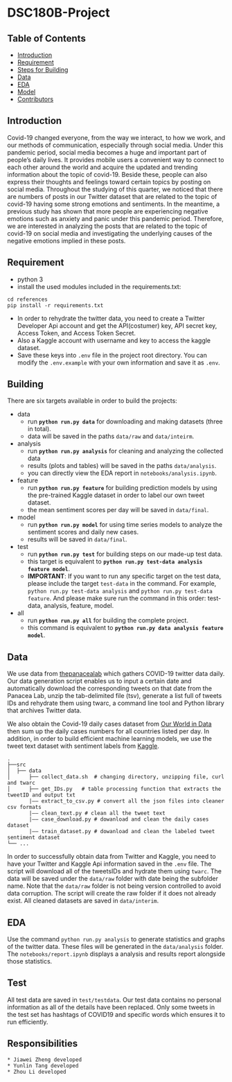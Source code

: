 # DSC180B-Project

## Table of Contents

- [Introduction](#introduction)
- [Requirement](#requirement)
- [Steps for Building](#building)
- [Data](#data)
- [EDA](#EDA)
- [Model](#model)
- [Contributors](#responsibilities)


## Introduction

Covid-19 changed everyone, from the way we interact, to how we work, and our methods of communication, especially through social media. Under this pandemic period, social media becomes a huge and important part of people’s daily lives. It provides mobile users a convenient way to connect to each other around the world and acquire the updated and trending information about the topic of covid-19. Beside these, people can also express their thoughts and feelings toward certain topics by posting on social media. Throughout the studying of this quarter, we noticed that there are numbers of posts in our Twitter dataset that are related to the topic of covid-19 having some strong emotions and sentiments. In the meantime, a previous study has shown that more people are experiencing negative emotions such as anxiety and panic under this pandemic period. Therefore, we are interested in analyzing the posts that are related to the topic of covid-19 on social media and investigating the underlying causes of the negative emotions implied in these posts.


## Requirement

- python 3
- install the used modules included in the requirements.txt:
```
cd references
pip install -r requirements.txt
```
- In order to rehydrate the twitter data, you need to create a Twitter Developer Api account and get the API(costumer) key, API secret key, Access Token, and Access Token Secret.
- Also a Kaggle account with username and key to access the kaggle dataset.
- Save these keys into `.env` file in the project root directory. You can modify the `.env.example` with your own information and save it as `.env`.


## Building

There are six targets available in order to build the projects:
* data
    - run **`python run.py data`** for downloading and making datasets (three in total).
    - data will be saved in the paths `data/raw` and `data/inteirm`.
* analysis
    - run **`python run.py analysis`** for cleaning and analyzing the collected data
    - results (plots and tables) will be saved in the paths `data/analysis`.
    - you can directly view the EDA report in `notebooks/analysis.ipynb`.
* feature
    - run **`python run.py feature`** for building prediction models by using the pre-trained Kaggle dataset in order to label our own tweet dataset.
    - the mean sentiment scores per day will be saved in `data/final`.
* model
    - run **`python run.py model`** for using time series models to analyze the sentiment scores and daily new cases.
    - results will be saved in `data/final`.
* test
    - run **`python run.py test`** for building steps on our made-up test data.
    - this target is equivalent to **`python run.py test-data analysis feature model`**.
    - **IMPORTANT**: If you want to run any specific target on the test data, please include the target `test-data` in the command. For example, `python run.py test-data analysis` and `python run.py test-data feature`. And please make sure run the command in this order: test-data, analysis, feature, model.
* all
    - run **`python run.py all`** for building the complete project.
    - this command is equivalent to **`python run.py data analysis feature model`**.


## Data

We use data from [thepanacealab](https://github.com/thepanacealab) which gathers COVID-19 twitter data daily. Our data generation script enables us to input a certain date and automatically download the corresponding tweets on that date from the Panacea Lab, unzip the tab-delimited file (tsv), generate a list full of tweets IDs and rehydrate them using twarc, a command line tool and Python library that archives Twitter data.

We also obtain the Covid-19 daily cases dataset from [Our World in Data](https://github.com/owid/covid-19-data/tree/master/public/data) then sum up the daily cases numbers for all countries listed per day. In addition, in order to build efficient machine learning models, we use the tweet text dataset with sentiment labels from [Kaggle](https://www.kaggle.com/kazanova/sentiment140).

```
.
├──src
│  ├── data              
│      ├── collect_data.sh  # changing directory, unzipping file, curl and twarc
│      ├── get_IDs.py   # table processing function that extracts the tweetID and output txt
       |—— extract_to_csv.py # convert all the json files into cleaner csv formats
       |—— clean_text.py # clean all the tweet text
       |—— case_download.py # dowanload and clean the daily cases dataset 
       |—— train_dataset.py # dowanload and clean the labeled tweet sentiment dataset
└── ...
```

In order to successfully obtain data from Twitter and Kaggle, you need to have your Twitter and Kaggle Api information saved in the `.env` file. The script will download all of the tweetsIDs and hydrate them using `twarc`. The data will be saved under the `data/raw` folder with date being the subfolder name. Note that the `data/raw` folder is not being version controlled to avoid data corruption. The script will create the raw folder if it does not already exist. All cleaned datasets are saved in `data/interim`.


## EDA

Use the command `python run.py analysis` to generate statistics and graphs of the twitter data. These files will be generated in the `data/analysis` folder. The `notebooks/report.ipynb` displays a analysis and results report alongside those statistics.


## Test

All test data are saved in `test/testdata`. Our test data contains no personal information as all of the details have been replaced. Only some tweets in the test set has hashtags of COVID19 and specific words which ensures it to run efficiently.


## Responsibilities
```
* Jiawei Zheng developed
* Yunlin Tang developed
* Zhou Li developed
```
